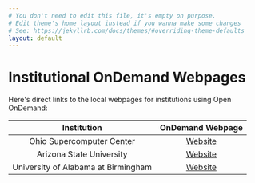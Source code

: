 ```yaml
---
# You don't need to edit this file, it's empty on purpose.
# Edit theme's home layout instead if you wanna make some changes
# See: https://jekyllrb.com/docs/themes/#overriding-theme-defaults
layout: default
---
```


# Institutional OnDemand Webpages
Here's direct links to the local webpages for institutions using Open OnDemand:

| Institution | OnDemand Webpage |
| :----: | :----: |
| Ohio Supercomputer Center | [Website](https://ondemand.osc.edu/) |
| Arizona State University | [Website](https://asurc.atlassian.net/wiki/spaces/RC/pages/677478401/Connecting+with+Open+OnDemand+Login) |
| University of Alabama at Birmingham | [Website](https://www.uab.edu/reporter/resources/tools-technology/item/8749-your-browser-is-the-supercomputer-on-demand-is-a-no-tears-shortcut-to-a-new-world-of-research-computing) |

